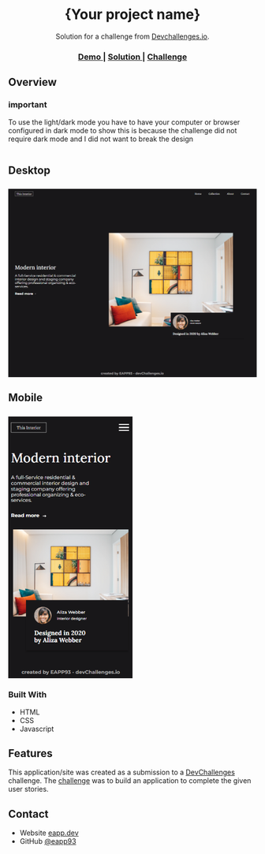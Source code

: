 
<h1 align="center">{Your project name}</h1>

<div align="center">
   Solution for a challenge from  <a href="http://devchallenges.io" target="_blank">Devchallenges.io</a>.
</div>

<div align="center">
  <h3>
    <a href="https://magenta-mooncake-81ffb7.netlify.app">
      Demo
    </a>
    <span> | </span>
    <a href="https://github.com/EAPP93/devchallenges__interior-consultant">
      Solution
    </a>
    <span> | </span>
    <a href="https://devchallenges.io/challenges/Jymh2b2FyebRTUljkNcb">
      Challenge
    </a>
  </h3>
</div>

## Overview
### important
To use the light/dark mode you have to have your computer or browser configured in dark mode to show this is because the challenge did not require dark mode and I did not want to break the design



<div style="display: flex; flex-direction:column; gap:0.5rem;">
  <h2>Desktop</h2>
  <div style="display: flex; gap: 0.5rem;">
    <img width="100%" src="./assets/desktop.PNG" />
  </div>
</div>

<div style="display: flex; flex-direction:column; gap:0.5rem;">
  <h2>Mobile</h2>
  <div style="display: flex; gap: 0.5rem;">
    <img width="50%" src="./assets/mobile.PNG" />
  </div>
</div>


### Built With

- HTML
- CSS
- Javascript

## Features

This application/site was created as a submission to a [DevChallenges](https://devchallenges.io/challenges) challenge. The [challenge](https://devchallenges.io/challenges/Jymh2b2FyebRTUljkNcb) was to build an application to complete the given user stories.

## Contact

- Website [eapp.dev](https://eapp.dev)
- GitHub [@eapp93](https://github.com/eapp93)